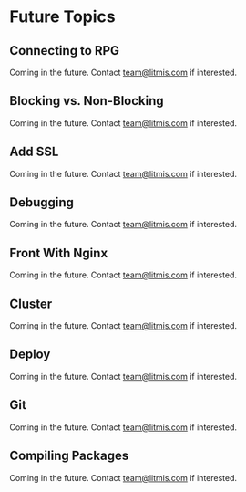 # Future Topics

## Connecting to RPG

Coming in the future.  Contact [team@litmis.com](mailto:team@litmis.com) if interested.

## Blocking vs. Non-Blocking

Coming in the future.  Contact [team@litmis.com](mailto:team@litmis.com) if interested.

## Add SSL

Coming in the future.  Contact [team@litmis.com](mailto:team@litmis.com) if interested.

## Debugging

Coming in the future.  Contact [team@litmis.com](mailto:team@litmis.com) if interested.

## Front With Nginx

Coming in the future.  Contact team@litmis.com if interested.

## Cluster

Coming in the future.  Contact team@litmis.com if interested.

## Deploy

Coming in the future.  Contact team@litmis.com if interested.

## Git

Coming in the future.  Contact team@litmis.com if interested.

## Compiling Packages

Coming in the future.  Contact [team@litmis.com](mailto:team@litmis.com) if interested.

